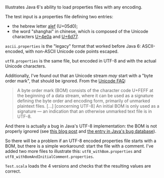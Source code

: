 Illustrates Java 6's ability to load properties files with any encoding.

The test input is a properties file defining two entries:

* the hebrew letter [alef](http://www.fileformat.info/info/unicode/char/05d0/index.htm) (U+05d0);
* the word "shanghai" in chinese, which is composed of the Unicode characters [U+4e0a](http://www.fileformat.info/info/unicode/char/4e0a/index.htm) and [U+6d77](http://www.fileformat.info/info/unicode/char/6d77/index.htm).

`ascii.properties` is the "legacy" format that worked before Java 6: ASCII-encoded, with non-ASCII Unicode code points escaped.

`utf8.properties` is the same file, but encoded in UTF-8 and with the actual Unicode characters.

Additionally, I've found out that an Unicode stream _may_ start with a "byte order mark", that should be ignored. From the [Unicode FAQ](http://www.unicode.org/faq/utf_bom.html#BOM):

> A byte order mark (BOM) consists of the character code U+FEFF at the beginning of a data stream, where it can be used as a signature defining the byte order and encoding form, primarily of unmarked plaintext files.
> [...]
> [concerning UTF-8] An initial BOM is only used as a signature — an indication that an otherwise unmarked text file is in UTF-8.

And there is actually a bug in Java's UTF-8 implementation: the BOM is not properly ignored (see [this blog post](http://tripoverit.blogspot.com/2007/04/javas-utf-8-and-unicode-writing-is.html) and [the entry in Java's bug database](http://bugs.sun.com/bugdatabase/view_bug.do?bug_id=4508058)).

So there will be a problem if an UTF-8 encoded properties file starts with a BOM, but there is a simple workaround: start the file with a comment. I've added two more files to illustrate this: `utf8_withBom.properties` and `utf8_withBomAndInitialComment.properties`.

`Test.scala` loads the 4 versions and checks that the resulting values are correct.

